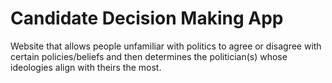 # Candidate Decision Making App
Website that allows people unfamiliar with politics to agree or disagree with certain policies/beliefs and then determines the politician(s) whose ideologies align with theirs the most.
